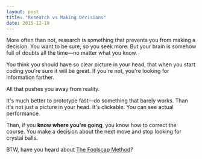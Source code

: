 ```yaml
---
layout: post
title: "Research vs Making Decisions"
date: 2015-12-19
---
```


More often than not, research is something that prevents you from making a decision.
You want to be sure, so you seek more.
But your brain is somehow full of doubts all the time&mdash;no matter what you know.

You think you should have so clear picture in your head,
that when you start coding you're sure it will be great.
If you're not, you're looking for information farther.

All that pushes you away from reality.

It's much better to prototype fast&mdash;do something that barely works.
Than it's not just a picture in your head.
It's clickable.
You can see actual performance.

Than, if you **know where you're going**, you know how to correct the course.
You make a decision about the next move and stop looking for crystal balls.

BTW, have you heard about [The Foolscap Method](https://www.youtube.com/watch?v=S8sqQ_p6aR8)?

